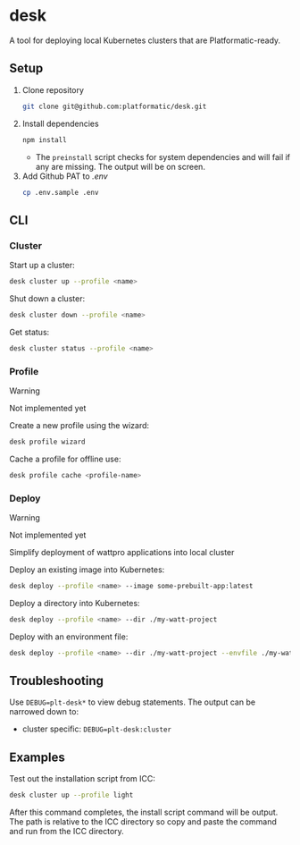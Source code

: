 # desk

A tool for deploying local Kubernetes clusters that are
Platformatic-ready.

## Setup

1. Clone repository
    ```sh
    git clone git@github.com:platformatic/desk.git
    ```
2. Install dependencies
    ```sh
    npm install
    ```
    * The `preinstall` script checks for system dependencies and will fail if
      any are missing. The output will be on screen.
3. Add Github PAT to _.env_
    ```sh
    cp .env.sample .env
    ```

## CLI

### Cluster

Start up a cluster:

```sh
desk cluster up --profile <name>
```

Shut down a cluster: 

```sh
desk cluster down --profile <name>
```

Get status:

```sh
desk cluster status --profile <name>
```

### Profile

> [!WARNING]
> Not implemented yet

Create a new profile using the wizard:

```sh
desk profile wizard
```

Cache a profile for offline use:

```sh
desk profile cache <profile-name>
```

### Deploy

> [!WARNING]
> Not implemented yet

Simplify deployment of wattpro applications into local cluster

Deploy an existing image into Kubernetes:

```sh
desk deploy --profile <name> --image some-prebuilt-app:latest
```

Deploy a directory into Kubernetes:

```sh
desk deploy --profile <name> --dir ./my-watt-project
```

Deploy with an environment file:

```sh
desk deploy --profile <name> --dir ./my-watt-project --envfile ./my-watt-project/.env
```

## Troubleshooting

Use `DEBUG=plt-desk*` to view debug statements. The output can be narrowed down
to:

* cluster specific: `DEBUG=plt-desk:cluster`

## Examples

Test out the installation script from ICC:

```sh
desk cluster up --profile light
```

After this command completes, the install script command will be output. The
path is relative to the ICC directory so copy and paste the command and run from
the ICC directory.
